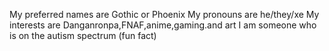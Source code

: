 My preferred names are Gothic or Phoenix
My pronouns are he/they/xe
My interests are Danganronpa,FNAF,anime,gaming.and art
I am someone who is on the autism spectrum (fun fact)
